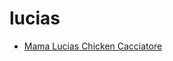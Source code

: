 # lucias

 * [Mama Lucias Chicken Cacciatore](../../index/m/mama-lucias-chicken-cacciatore-491.json)
